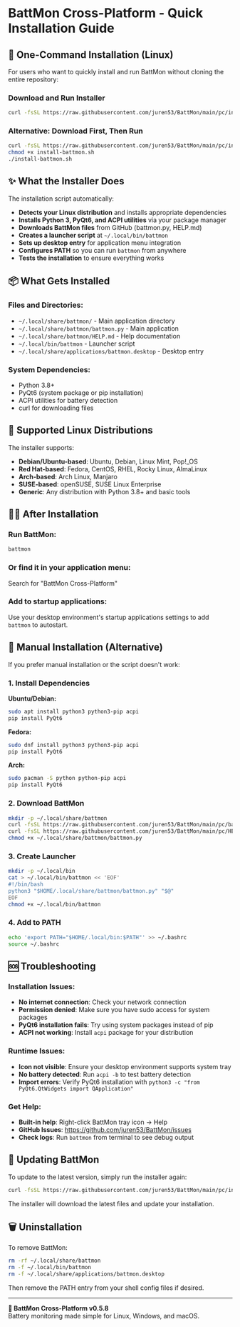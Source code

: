 # BattMon Cross-Platform - Quick Installation Guide

## 🚀 One-Command Installation (Linux)

For users who want to quickly install and run BattMon without cloning the entire repository:

### Download and Run Installer

```bash
curl -fsSL https://raw.githubusercontent.com/juren53/BattMon/main/pc/install-linux.sh | bash
```

### Alternative: Download First, Then Run

```bash
curl -fsSL https://raw.githubusercontent.com/juren53/BattMon/main/pc/install-linux.sh -o install-battmon.sh
chmod +x install-battmon.sh
./install-battmon.sh
```

## ✨ What the Installer Does

The installation script automatically:

- **Detects your Linux distribution** and installs appropriate dependencies
- **Installs Python 3, PyQt6, and ACPI utilities** via your package manager
- **Downloads BattMon files** from GitHub (battmon.py, HELP.md)
- **Creates a launcher script** at `~/.local/bin/battmon`
- **Sets up desktop entry** for application menu integration
- **Configures PATH** so you can run `battmon` from anywhere
- **Tests the installation** to ensure everything works

## 📦 What Gets Installed

### Files and Directories:
- `~/.local/share/battmon/` - Main application directory
- `~/.local/share/battmon/battmon.py` - Main application
- `~/.local/share/battmon/HELP.md` - Help documentation
- `~/.local/bin/battmon` - Launcher script
- `~/.local/share/applications/battmon.desktop` - Desktop entry

### System Dependencies:
- Python 3.8+ 
- PyQt6 (system package or pip installation)
- ACPI utilities for battery detection
- curl for downloading files

## 🎯 Supported Linux Distributions

The installer supports:

- **Debian/Ubuntu-based**: Ubuntu, Debian, Linux Mint, Pop!_OS
- **Red Hat-based**: Fedora, CentOS, RHEL, Rocky Linux, AlmaLinux
- **Arch-based**: Arch Linux, Manjaro
- **SUSE-based**: openSUSE, SUSE Linux Enterprise
- **Generic**: Any distribution with Python 3.8+ and basic tools

## 🏃‍♂️ After Installation

### Run BattMon:
```bash
battmon
```

### Or find it in your application menu:
Search for "BattMon Cross-Platform"

### Add to startup applications:
Use your desktop environment's startup applications settings to add `battmon` to autostart.

## 🔧 Manual Installation (Alternative)

If you prefer manual installation or the script doesn't work:

### 1. Install Dependencies

**Ubuntu/Debian:**
```bash
sudo apt install python3 python3-pip acpi
pip install PyQt6
```

**Fedora:**
```bash
sudo dnf install python3 python3-pip acpi
pip install PyQt6
```

**Arch:**
```bash
sudo pacman -S python python-pip acpi
pip install PyQt6
```

### 2. Download BattMon

```bash
mkdir -p ~/.local/share/battmon
curl -fsSL https://raw.githubusercontent.com/juren53/BattMon/main/pc/battmon.py -o ~/.local/share/battmon/battmon.py
curl -fsSL https://raw.githubusercontent.com/juren53/BattMon/main/pc/HELP.md -o ~/.local/share/battmon/HELP.md
chmod +x ~/.local/share/battmon/battmon.py
```

### 3. Create Launcher

```bash
mkdir -p ~/.local/bin
cat > ~/.local/bin/battmon << 'EOF'
#!/bin/bash
python3 "$HOME/.local/share/battmon/battmon.py" "$@"
EOF
chmod +x ~/.local/bin/battmon
```

### 4. Add to PATH

```bash
echo 'export PATH="$HOME/.local/bin:$PATH"' >> ~/.bashrc
source ~/.bashrc
```

## 🆘 Troubleshooting

### Installation Issues:

- **No internet connection**: Check your network connection
- **Permission denied**: Make sure you have sudo access for system packages
- **PyQt6 installation fails**: Try using system packages instead of pip
- **ACPI not working**: Install `acpi` package for your distribution

### Runtime Issues:

- **Icon not visible**: Ensure your desktop environment supports system tray
- **No battery detected**: Run `acpi -b` to test battery detection
- **Import errors**: Verify PyQt6 installation with `python3 -c "from PyQt6.QtWidgets import QApplication"`

### Get Help:

- **Built-in help**: Right-click BattMon tray icon → Help
- **GitHub Issues**: https://github.com/juren53/BattMon/issues
- **Check logs**: Run `battmon` from terminal to see debug output

## 🔄 Updating BattMon

To update to the latest version, simply run the installer again:

```bash
curl -fsSL https://raw.githubusercontent.com/juren53/BattMon/main/pc/install-linux.sh | bash
```

The installer will download the latest files and update your installation.

## 🗑️ Uninstallation

To remove BattMon:

```bash
rm -rf ~/.local/share/battmon
rm -f ~/.local/bin/battmon
rm -f ~/.local/share/applications/battmon.desktop
```

Then remove the PATH entry from your shell config files if desired.

---

**🔋 BattMon Cross-Platform v0.5.8**  
Battery monitoring made simple for Linux, Windows, and macOS.

